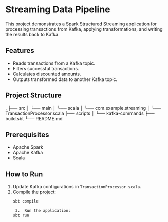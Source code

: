 # Streaming Data Pipeline

This project demonstrates a Spark Structured Streaming application for processing transactions from Kafka, applying transformations, and writing the results back to Kafka.

## Features
- Reads transactions from a Kafka topic.
- Filters successful transactions.
- Calculates discounted amounts.
- Outputs transformed data to another Kafka topic.

## Project Structure
.
├── src
│   └── main
│       └── scala
│           └── com.example.streaming
│               └── TransactionProcessor.scala
├── scripts
│   └── kafka-commands
├── build.sbt
└── README.md

## Prerequisites
- Apache Spark
- Apache Kafka
- Scala

## How to Run
1. Update Kafka configurations in `TransactionProcessor.scala`.
2. Compile the project:
   ```bash
   sbt compile
   
	3.	Run the application:
   sbt run
   